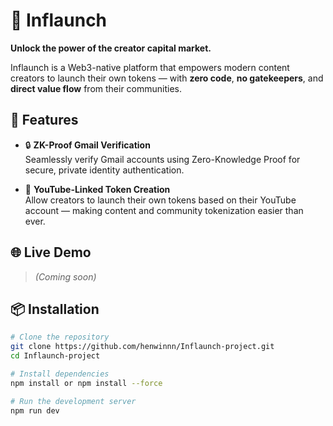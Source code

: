 # 🧬 Inflaunch

**Unlock the power of the creator capital market.**

Inflaunch is a Web3-native platform that empowers modern content creators to launch their own tokens — with **zero code**, **no gatekeepers**, and **direct value flow** from their communities.

## 🚀 Features

- 🔒 **ZK-Proof Gmail Verification**  
  Seamlessly verify Gmail accounts using Zero-Knowledge Proof for secure, private identity authentication.
  
- 🎥 **YouTube-Linked Token Creation**  
  Allow creators to launch their own tokens based on their YouTube account — making content and community tokenization easier than ever.

## 🌐 Live Demo

> _(Coming soon)_

## 📦 Installation

```bash
# Clone the repository
git clone https://github.com/henwinnn/Inflaunch-project.git
cd Inflaunch-project

# Install dependencies
npm install or npm install --force

# Run the development server
npm run dev
